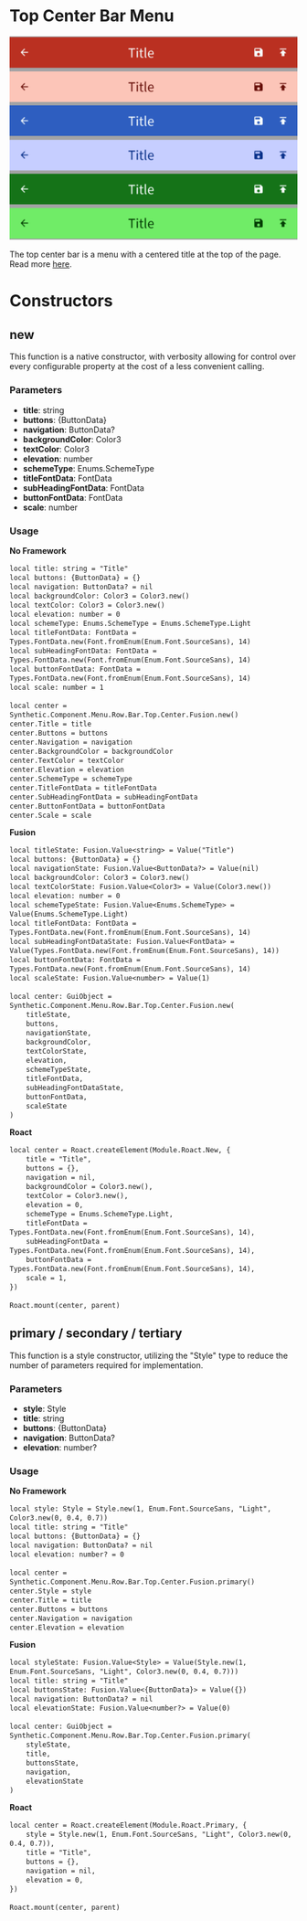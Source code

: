 # Top Center Bar Menu

![Preview](preview.gif)

The top center bar is a menu with a centered title at the top of the page. Read more [here](https://m3.material.io/components/top-app-bar/overview).
# Constructors


## new
This function is a native constructor, with verbosity allowing for control over every configurable property at the cost of a less convenient calling.

### Parameters
- **title**: string
- **buttons**: {ButtonData}
- **navigation**: ButtonData?
- **backgroundColor**: Color3
- **textColor**: Color3
- **elevation**: number
- **schemeType**: Enums.SchemeType
- **titleFontData**: FontData
- **subHeadingFontData**: FontData
- **buttonFontData**: FontData
- **scale**: number


### Usage

**No Framework**
```luau
local title: string = "Title"
local buttons: {ButtonData} = {}
local navigation: ButtonData? = nil
local backgroundColor: Color3 = Color3.new()
local textColor: Color3 = Color3.new()
local elevation: number = 0
local schemeType: Enums.SchemeType = Enums.SchemeType.Light
local titleFontData: FontData = Types.FontData.new(Font.fromEnum(Enum.Font.SourceSans), 14)
local subHeadingFontData: FontData = Types.FontData.new(Font.fromEnum(Enum.Font.SourceSans), 14)
local buttonFontData: FontData = Types.FontData.new(Font.fromEnum(Enum.Font.SourceSans), 14)
local scale: number = 1

local center = Synthetic.Component.Menu.Row.Bar.Top.Center.Fusion.new()
center.Title = title
center.Buttons = buttons
center.Navigation = navigation
center.BackgroundColor = backgroundColor
center.TextColor = textColor
center.Elevation = elevation
center.SchemeType = schemeType
center.TitleFontData = titleFontData
center.SubHeadingFontData = subHeadingFontData
center.ButtonFontData = buttonFontData
center.Scale = scale
```

**Fusion**
```luau
local titleState: Fusion.Value<string> = Value("Title")
local buttons: {ButtonData} = {}
local navigationState: Fusion.Value<ButtonData?> = Value(nil)
local backgroundColor: Color3 = Color3.new()
local textColorState: Fusion.Value<Color3> = Value(Color3.new())
local elevation: number = 0
local schemeTypeState: Fusion.Value<Enums.SchemeType> = Value(Enums.SchemeType.Light)
local titleFontData: FontData = Types.FontData.new(Font.fromEnum(Enum.Font.SourceSans), 14)
local subHeadingFontDataState: Fusion.Value<FontData> = Value(Types.FontData.new(Font.fromEnum(Enum.Font.SourceSans), 14))
local buttonFontData: FontData = Types.FontData.new(Font.fromEnum(Enum.Font.SourceSans), 14)
local scaleState: Fusion.Value<number> = Value(1)

local center: GuiObject = Synthetic.Component.Menu.Row.Bar.Top.Center.Fusion.new(
	titleState,
	buttons,
	navigationState,
	backgroundColor,
	textColorState,
	elevation,
	schemeTypeState,
	titleFontData,
	subHeadingFontDataState,
	buttonFontData,
	scaleState
)
```

**Roact**
```luau
local center = Roact.createElement(Module.Roact.New, {
	title = "Title",
	buttons = {},
	navigation = nil,
	backgroundColor = Color3.new(),
	textColor = Color3.new(),
	elevation = 0,
	schemeType = Enums.SchemeType.Light,
	titleFontData = Types.FontData.new(Font.fromEnum(Enum.Font.SourceSans), 14),
	subHeadingFontData = Types.FontData.new(Font.fromEnum(Enum.Font.SourceSans), 14),
	buttonFontData = Types.FontData.new(Font.fromEnum(Enum.Font.SourceSans), 14),
	scale = 1,
})

Roact.mount(center, parent)
```
## primary / secondary / tertiary
This function is a style constructor, utilizing the "Style" type to reduce the number of parameters required for implementation.

### Parameters
- **style**: Style
- **title**: string
- **buttons**: {ButtonData}
- **navigation**: ButtonData?
- **elevation**: number?


### Usage

**No Framework**
```luau
local style: Style = Style.new(1, Enum.Font.SourceSans, "Light", Color3.new(0, 0.4, 0.7))
local title: string = "Title"
local buttons: {ButtonData} = {}
local navigation: ButtonData? = nil
local elevation: number? = 0

local center = Synthetic.Component.Menu.Row.Bar.Top.Center.Fusion.primary()
center.Style = style
center.Title = title
center.Buttons = buttons
center.Navigation = navigation
center.Elevation = elevation
```

**Fusion**
```luau
local styleState: Fusion.Value<Style> = Value(Style.new(1, Enum.Font.SourceSans, "Light", Color3.new(0, 0.4, 0.7)))
local title: string = "Title"
local buttonsState: Fusion.Value<{ButtonData}> = Value({})
local navigation: ButtonData? = nil
local elevationState: Fusion.Value<number?> = Value(0)

local center: GuiObject = Synthetic.Component.Menu.Row.Bar.Top.Center.Fusion.primary(
	styleState,
	title,
	buttonsState,
	navigation,
	elevationState
)
```

**Roact**
```luau
local center = Roact.createElement(Module.Roact.Primary, {
	style = Style.new(1, Enum.Font.SourceSans, "Light", Color3.new(0, 0.4, 0.7)),
	title = "Title",
	buttons = {},
	navigation = nil,
	elevation = 0,
})

Roact.mount(center, parent)
```